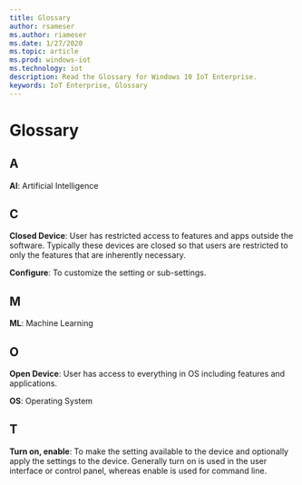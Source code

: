 ```yaml
---
title: Glossary
author: rsameser
ms.author: riameser
ms.date: 1/27/2020
ms.topic: article
ms.prod: windows-iot
ms.technology: iot
description: Read the Glossary for Windows 10 IoT Enterprise.
keywords: IoT Enterprise, Glossary
---
```


# Glossary

## A

**AI**: Artificial Intelligence

## C
**Closed Device**: User has restricted access to features and apps outside the software. Typically these devices are closed so that users are restricted to only the features that are inherently  necessary.

**Configure**: To customize the setting or sub-settings.

## M

**ML**: Machine Learning

## O

**Open Device**: User has access to everything in OS including features and applications.

**OS**: Operating System

## T

**Turn on, enable**: To make the setting available to the device and optionally apply the settings to the device. Generally turn on is used in the user interface or control panel, whereas enable is used for command line.
